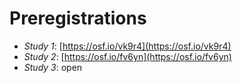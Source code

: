 # Preregistrations

- *Study 1*: [https://osf.io/vk9r4](https://osf.io/vk9r4)
- *Study 2*: [https://osf.io/fv6yn](https://osf.io/fv6yn)
- *Study 3*: open